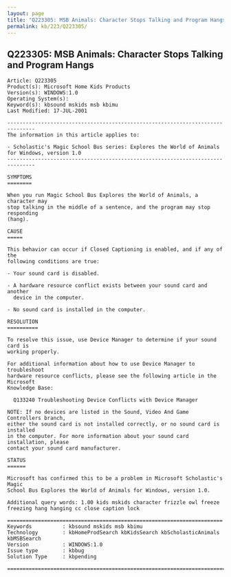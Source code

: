 ```yaml
---
layout: page
title: "Q223305: MSB Animals: Character Stops Talking and Program Hangs"
permalink: kb/223/Q223305/
---
```


## Q223305: MSB Animals: Character Stops Talking and Program Hangs

	Article: Q223305
	Product(s): Microsoft Home Kids Products
	Version(s): WINDOWS:1.0
	Operating System(s): 
	Keyword(s): kbsound mskids msb kbimu
	Last Modified: 17-JUL-2001
	
	-------------------------------------------------------------------------------
	The information in this article applies to:
	
	- Scholastic's Magic School Bus series: Explores the World of Animals for Windows, version 1.0 
	-------------------------------------------------------------------------------
	
	SYMPTOMS
	========
	
	When you run Magic School Bus Explores the World of Animals, a character may
	stop talking in the middle of a sentence, and the program may stop responding
	(hang).
	
	CAUSE
	=====
	
	This behavior can occur if Closed Captioning is enabled, and if any of the
	following conditions are true:
	
	- Your sound card is disabled.
	
	- A hardware resource conflict exists between your sound card and another
	  device in the computer.
	
	- No sound card is installed in the computer.
	
	RESOLUTION
	==========
	
	To resolve this issue, use Device Manager to determine if your sound card is
	working properly.
	
	For additional information about how to use Device Manager to troubleshoot
	hardware resource conflicts, please see the following article in the Microsoft
	Knowledge Base:
	
	  Q133240 Troubleshooting Device Conflicts with Device Manager
	
	NOTE: If no devices are listed in the Sound, Video And Game Controllers branch,
	either the sound card is not installed correctly, or no sound card is installed
	in the computer. For more information about your sound card installation, please
	contact your sound card manufacturer.
	
	STATUS
	======
	
	Microsoft has confirmed this to be a problem in Microsoft Scholastic's Magic
	School Bus Explores the World of Animals for Windows, version 1.0.
	
	Additional query words: 1.00 kids mskids character frizzle owl freeze freezing hang hanging cc close caption lock
	
	======================================================================
	Keywords          : kbsound mskids msb kbimu 
	Technology        : kbHomeProdSearch kbKidsSearch kbScholasticAnimals kbMSBSearch
	Version           : WINDOWS:1.0
	Issue type        : kbbug
	Solution Type     : kbpending
	
	=============================================================================
	
